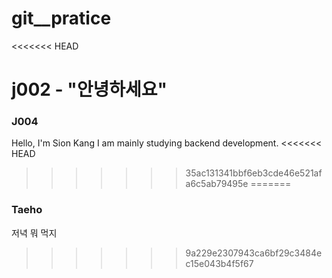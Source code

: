 # git__pratice
<<<<<<< HEAD


j002 - "안녕하세요"
=======
### J004
Hello, I'm Sion Kang
I am mainly studying backend development.
<<<<<<< HEAD
>>>>>>> 35ac131341bbf6eb3cde46e521afa6c5ab79495e
=======


### Taeho

저녁 뭐 먹지
>>>>>>> 9a229e2307943ca6bf29c3484ec15e043b4f5f67
